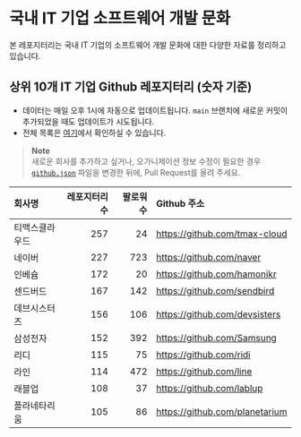 # 국내 IT 기업 소프트웨어 개발 문화
본 레포지터리는 국내 IT 기업의 소프트웨어 개발 문화에 대한 다양한 자료를 정리하고 있습니다.

## 상위 10개 IT 기업 Github 레포지터리 (숫자 기준)

- 데이터는 매일 오후 1시에 자동으로 업데이트됩니다. `main` 브랜치에 새로운 커밋이 추가되었을 때도 업데이트가 시도됩니다.
- 전체 목록은 [여기](./github.md)에서 확인하실 수 있습니다.

> **Note**<br />
> 새로운 회사를 추가하고 싶거나, 오가니제이션 정보 수정이 필요한 경우 [`github.json`](./github.json) 파일을 변경한 뒤에, Pull Request를 올려 주세요.

<!-- MARKDOWN_TABLE(GITHUB): START -->

| **회사명** | **레포지터리 수** | **팔로워 수** | **Github 주소** |
|:---|---:|---:|:---|
| 티맥스클라우드 | 257 | 24 | https://github.com/tmax-cloud |
| 네이버 | 227 | 723 | https://github.com/naver |
| 인베슘 | 172 | 20 | https://github.com/hamonikr |
| 센드버드 | 167 | 142 | https://github.com/sendbird |
| 데브시스터즈 | 156 | 106 | https://github.com/devsisters |
| 삼성전자 | 152 | 392 | https://github.com/Samsung |
| 리디 | 115 | 75 | https://github.com/ridi |
| 라인 | 114 | 472 | https://github.com/line |
| 래블업 | 108 | 37 | https://github.com/lablup |
| 플라네타리움 | 105 | 86 | https://github.com/planetarium |

<!-- MARKDOWN_TABLE(GITHUB): END -->
